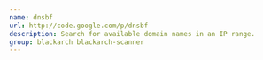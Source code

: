 ```yaml
---
name: dnsbf
url: http://code.google.com/p/dnsbf
description: Search for available domain names in an IP range.
group: blackarch blackarch-scanner
---
```

